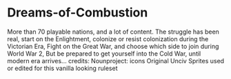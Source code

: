 # Dreams-of-Combustion
More than 70 playable nations, and a lot of content.
The struggle has been real, start on the Enlightment, colonize or resist colonization during the Victorian Era, Fight on the Great War, and choose which side to join during World War 2, But be prepared to get yourself into the Cold War, until modern era arrives...
credits: Nounproject: icons
Original Unciv Sprites used or edited for this vanilla looking ruleset
